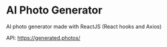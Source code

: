 # AI Photo Generator

AI photo generator made with ReactJS (React hooks and Axios)

API: https://generated.photos/